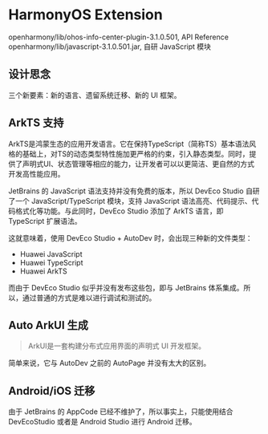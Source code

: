 # HarmonyOS Extension

openharmony/lib/ohos-info-center-plugin-3.1.0.501, API Reference
openharmony/lib/javascript-3.1.0.501.jar, 自研 JavaScript 模块

## 设计思念

三个新要素：新的语言、遗留系统迁移、新的 UI 框架。

## ArkTS 支持

>
ArkTS是鸿蒙生态的应用开发语言。它在保持TypeScript（简称TS）基本语法风格的基础上，对TS的动态类型特性施加更严格的约束，引入静态类型。同时，提供了声明式UI、状态管理等相应的能力，让开发者可以以更简洁、更自然的方式开发高性能应用。

JetBrains 的 JavaScript 语法支持并没有免费的版本，所以 DevEco Studio 自研了一个 JavaScript/TypeScript 模块，支持
JavaScript
语法高亮、代码提示、代码格式化等功能。与此同时，DevEco Studio 添加了 ArkTS 语言，即 TypeScript 扩展语法。

这就意味着，使用 DevEco Studio + AutoDev 时，会出现三种新的文件类型：

- Huawei JavaScript
- Huawei TypeScript
- Huawei ArkTS

而由于 DevEco Studio 似乎并没有发布这些包，即与 JetBrains 体系集成。所以，通过普通的方式是难以进行调试和测试的。

## Auto ArkUI 生成

> ArkUI是一套构建分布式应用界面的声明式 UI 开发框架。

简单来说，它与 AutoDev 之前的 AutoPage 并没有太大的区别。

## Android/iOS 迁移

由于 JetBrains 的 AppCode 已经不维护了，所以事实上，只能使用结合 DevEcoStudio 或者是 Android Studio 进行 Android 迁移。

